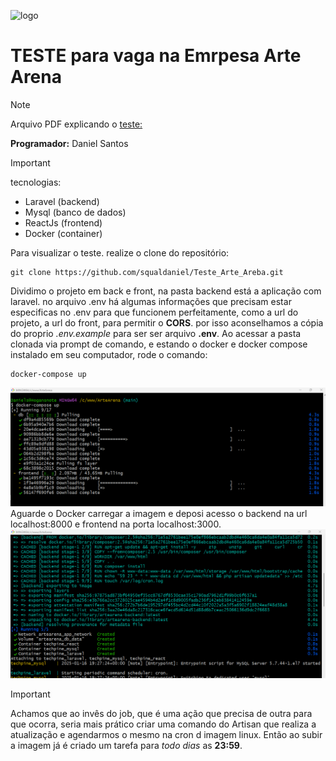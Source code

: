 ![logo](https://acdn.mitiendanube.com/stores/001/594/756/themes/common/logo-90280179-1735823139-ba80f4f10e2c52f0b774086bd52bf0f01735823140-320-0.webp)
# TESTE para vaga na Emrpesa Arte Arena

> [!NOTE]
> Arquivo PDF explicando o [teste:](Teste_para_Desenvolvedor_FullStack.pdf)

**Programador:** Daniel Santos
 
> [!IMPORTANT]
> tecnologias:
> * Laravel (backend)
> * Mysql (banco de dados)
> * ReactJs (frontend)
> * Docker (container)


Para visualizar o teste. realize o clone do repositório:
````
git clone https://github.com/squaldaniel/Teste_Arte_Areba.git
````
Dividimo o projeto em back e front, na pasta backend está a aplicação com laravel. no arquivo .env há algumas informações que precisam estar especificas no .env para que funcionem perfeitamente, como a url do projeto, a url do front, para permitir o **CORS**. por isso aconselhamos a cópia do proprio _.env.example_ para ser ser arquivo **.env**.
Ao acessar a pasta clonada via prompt de comando, e estando o docker e docker compose instalado em seu computador, rode o comando:
````
docker-compose up
````
![img001](img/teste_002.png)
Aguarde o Docker carregar a imagem e deposi acesso o backend na url localhost:8000 e frontend na porta localhost:3000.
![img001](img/teste_003.png)

> [!IMPORTANT]
> Achamos que ao invês do job, que é uma ação que precisa de outra para que ocorra, seria mais prático criar uma comando do Artisan que realiza a atualização e agendarmos o mesmo na cron d imagem linux. Então ao subir a imagem já é criado um tarefa para _todo dias_ as **23:59**.